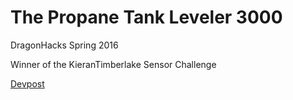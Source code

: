# The Propane Tank Leveler 3000

DragonHacks Spring 2016

Winner of the KieranTimberlake Sensor Challenge

<a href="http://devpost.com/software/gas-effect-3">Devpost</a>
